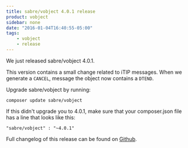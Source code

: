 ```yaml
---
title: sabre/vobject 4.0.1 release
product: vobject
sidebar: none
date: "2016-01-04T16:40:55-05:00"
tags:
    - vobject
    - release
---
```


We just released sabre/vobject 4.0.1.

This version contains a small change related to iTIP messages. When we generate
a `CANCEL`, message the object now contains a `DTEND`.

Upgrade sabre/vobject by running:

    composer update sabre/vobject

If this didn't upgrade you to 4.0.1, make sure that your composer.json file
has a line that looks like this:

    "sabre/vobject" : "~4.0.1"

Full changelog of this release can be found on [Github][1].

[1]: https://github.com/sabre-io/vobject/blob/4.0.1/CHANGELOG.md
